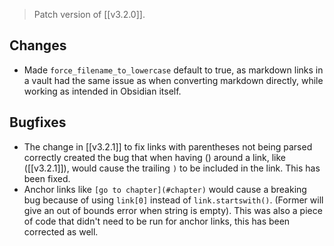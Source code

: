 > Patch version of [[v3.2.0]]. 

## Changes
- Made `force_filename_to_lowercase` default to true, as markdown links in a vault had the same issue as when converting markdown directly, while working as intended in Obsidian itself. 

## Bugfixes
- The change in [[v3.2.1]] to fix links with parentheses not being parsed correctly created the bug that when having () around a link, like ([[v3.2.1]]), would cause the trailing `)` to be included in the link. This has been fixed.
- Anchor links like `[go to chapter](#chapter)` would cause a breaking bug because of using `link[0]` instead of `link.startswith()`. (Former will give an out of bounds error when string is empty). This was also a piece of code that didn't need to be run for anchor links, this has been corrected as well.


